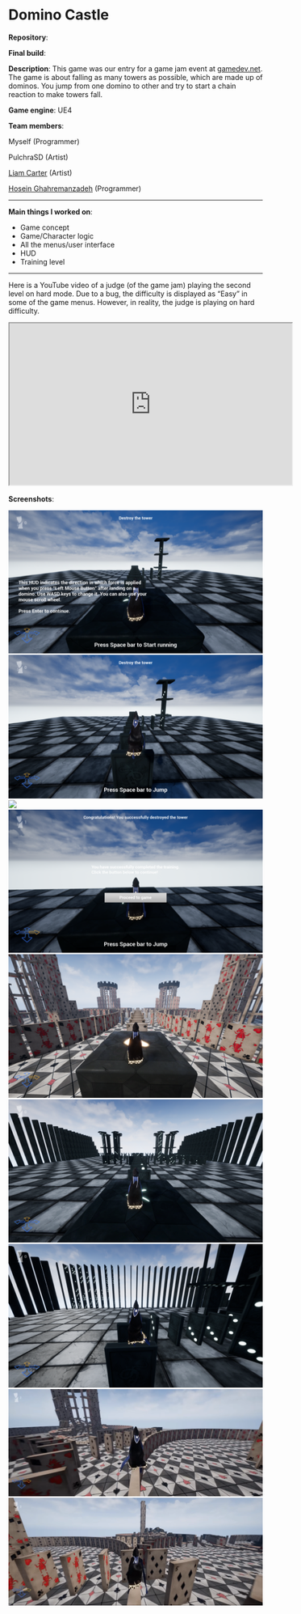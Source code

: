 # Domino Castle

**Repository**:  
<a href="https://github.com/tiredbunny/DominoCastle"><i class="fa fa-github" style="font-size:24px"></i></a>

**Final build**:  
<a href="https://drive.google.com/open?id=0ByRMOIz9rEO0MkU2cUtWSXlfd3M"><i class="fa fa-download" style="font-size:24px"></i></a>

**Description**: 
This game was our entry for a game jam event at [gamedev.net](https://www.gamedev.net/). The game is about falling as many towers as possible, which are made up of dominos. You jump from one domino to other and try to start a chain reaction to make towers fall.

**Game engine**: UE4

**Team members**: 

Myself (Programmer)

PulchraSD (Artist)

[Liam Carter](https://www.artstation.com/liamcarter) (Artist)

[Hosein Ghahremanzadeh](https://github.com/IYP-Programer-Yeah) (Programmer)


---
**Main things I worked on**:

* Game concept
* Game/Character logic
* All the menus/user interface 
* HUD 
* Training level

---


Here is a YouTube video of a judge (of the game jam) playing the second level on hard mode. Due to a bug, the difficulty is displayed as “Easy” in some of the game menus. However, in reality, the judge is playing on hard difficulty.

<iframe width="560px" height="320px"
src="https://www.youtube.com/embed/37ggLXhUfXc" allowfullscreen="true">
</iframe>

**Screenshots**:

![](../images/dc1.png)
![](../images/dc2.png)
![](../images/dc3.png)
![](../images/dc4.png)
![](../images/dc6.png)
![](../images/dc7.png)
![](../images/dc5.png)
![](../images/dc9.png)
![](../images/dc10.png)
